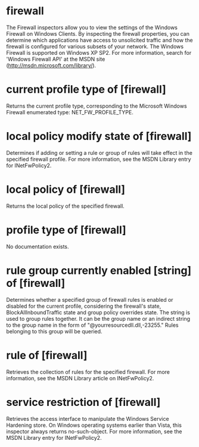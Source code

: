 # firewall

The Firewall inspectors allow you to view the settings of the Windows Firewall on Windows Clients. By inspecting the firewall properties, you can determine which applications have access to unsolicited traffic and how the firewall is configured for various subsets of your network. The Windows Firewall is supported on Windows XP SP2. For more information, search for &#39;Windows Firewall API&#39; at the MSDN site (http://msdn.microsoft.com/library/).

# current profile type of [firewall]

Returns the current profile type, corresponding to the Microsoft Windows Firewall enumerated type: NET_FW_PROFILE_TYPE.

# local policy modify state of [firewall]

Determines if adding or setting a rule or group of rules will take effect in the specified firewall profile. For more information, see the MSDN Library entry for INetFwPolicy2.

# local policy of [firewall]

Returns the local policy of the specified firewall.

# profile type of [firewall]

No documentation exists.

# rule group currently enabled [string] of [firewall]

Determines whether a specified group of firewall rules is enabled or disabled for the current profile, considering the firewall&#39;s state, BlockAllInboundTraffic state and group policy overrides state. The string is used to group rules together. It can be the group name or an indirect string to the group name in the form of &quot;@yourresourcedll.dll,-23255.&quot; Rules belonging to this group will be queried.

# rule of [firewall]

Retrieves the collection of rules for the specified firewall. For more information, see the MSDN Library article on INetFwPolicy2.

# service restriction of [firewall]

Retrieves the access interface to manipulate the Windows Service Hardening store. On Windows operating systems earlier than Vista, this inspector always returns no-such-object. For more information, see the MSDN Library entry for INetFwPolicy2.

